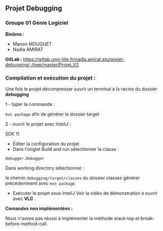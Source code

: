 ## Projet Debugging

### Groupe 01 Génie Logiciel

**Binôme :**
- Manon MOUQUET
- Nadia AMIRAT

**GitLab :** 
https://gitlab.univ-lille.fr/nadia.amirat.etu/projet-debugging/-/tree/master/Projet_V2

### Compilation et exécution du projet :

Une fois le projet décompresser ouvrir un terminal à la racine du dossier **debugging**

1 - taper la commande : 

``` mvn package ``` afin de générer le dossier target

2 - ouvrir  le projet avec InteliJ :


SDK 11

* Éditer la configuration du projet 
* Dans l'onglet Build and run sélectionner la classe :

```debugger.Debugger```

Dans working directory sélectionner : 

le chemin ```debugging/target/classes``` du dossier classes générer précédemment avec   ``` mvn package ``` 

- Exécuter le projet sous InteliJ
Voir la vidéo de démonstration à ouvrir avec **VLC** .

**Comandes non implémentées :**

Nous n'avons pas réussi à implémenter la méthode stack-top et break-before-method-call.

